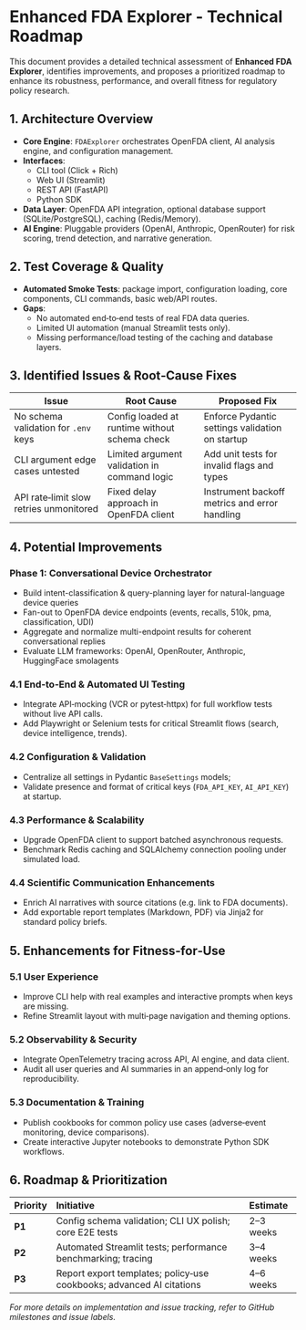 # Enhanced FDA Explorer - Technical Roadmap

This document provides a detailed technical assessment of **Enhanced FDA Explorer**, identifies improvements, and proposes a prioritized roadmap to enhance its robustness, performance, and overall fitness for regulatory policy research.

## 1. Architecture Overview
- **Core Engine**: `FDAExplorer` orchestrates OpenFDA client, AI analysis engine, and configuration management.
- **Interfaces**:
  - CLI tool (Click + Rich)
  - Web UI (Streamlit)
  - REST API (FastAPI)
  - Python SDK
- **Data Layer**: OpenFDA API integration, optional database support (SQLite/PostgreSQL), caching (Redis/Memory).
- **AI Engine**: Pluggable providers (OpenAI, Anthropic, OpenRouter) for risk scoring, trend detection, and narrative generation.

## 2. Test Coverage & Quality
- **Automated Smoke Tests**: package import, configuration loading, core components, CLI commands, basic web/API routes.
- **Gaps**:
  - No automated end‑to‑end tests of real FDA data queries.
  - Limited UI automation (manual Streamlit tests only).
  - Missing performance/load testing of the caching and database layers.

## 3. Identified Issues & Root‑Cause Fixes
| Issue                                 | Root Cause                                   | Proposed Fix                                 |
|---------------------------------------|-----------------------------------------------|-----------------------------------------------|
| No schema validation for `.env` keys  | Config loaded at runtime without schema check | Enforce Pydantic settings validation on startup|
| CLI argument edge cases untested      | Limited argument validation in command logic  | Add unit tests for invalid flags and types    |
| API rate‑limit slow retries unmonitored | Fixed delay approach in OpenFDA client      | Instrument backoff metrics and error handling |

## 4. Potential Improvements

### Phase 1: Conversational Device Orchestrator
- Build intent-classification & query-planning layer for natural-language device queries
- Fan-out to OpenFDA device endpoints (events, recalls, 510k, pma, classification, UDI)
- Aggregate and normalize multi-endpoint results for coherent conversational replies
- Evaluate LLM frameworks: OpenAI, OpenRouter, Anthropic, HuggingFace smolagents

### 4.1 End‑to‑End & Automated UI Testing
- Integrate API‑mocking (VCR or pytest‑httpx) for full workflow tests without live API calls.
- Add Playwright or Selenium tests for critical Streamlit flows (search, device intelligence, trends).

### 4.2 Configuration & Validation
- Centralize all settings in Pydantic `BaseSettings` models;
- Validate presence and format of critical keys (`FDA_API_KEY`, `AI_API_KEY`) at startup.

### 4.3 Performance & Scalability
- Upgrade OpenFDA client to support batched asynchronous requests.
- Benchmark Redis caching and SQLAlchemy connection pooling under simulated load.

### 4.4 Scientific Communication Enhancements
- Enrich AI narratives with source citations (e.g. link to FDA documents).
- Add exportable report templates (Markdown, PDF) via Jinja2 for standard policy briefs.

## 5. Enhancements for Fitness‑for‑Use
### 5.1 User Experience
- Improve CLI help with real examples and interactive prompts when keys are missing.
- Refine Streamlit layout with multi‑page navigation and theming options.

### 5.2 Observability & Security
- Integrate OpenTelemetry tracing across API, AI engine, and data client.
- Audit all user queries and AI summaries in an append‑only log for reproducibility.

### 5.3 Documentation & Training
- Publish cookbooks for common policy use cases (adverse‑event monitoring, device comparisons).
- Create interactive Jupyter notebooks to demonstrate Python SDK workflows.

## 6. Roadmap & Prioritization
| Priority | Initiative                                    | Estimate     |
|:---------|:----------------------------------------------|:-------------|
| **P1**   | Config schema validation; CLI UX polish; core E2E tests | 2–3 weeks    |
| **P2**   | Automated Streamlit tests; performance benchmarking; tracing | 3–4 weeks    |
| **P3**   | Report export templates; policy‑use cookbooks; advanced AI citations | 4–6 weeks    |

*For more details on implementation and issue tracking, refer to GitHub milestones and issue labels.*